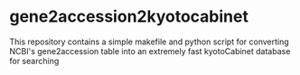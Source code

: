 # gene2accession2kyotocabinet

This repository contains a simple makefile and python script for converting
NCBI's gene2accession table into an extremely fast kyotoCabinet database for
searching
